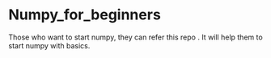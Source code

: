 # Numpy_for_beginners

Those who want to start numpy, they can refer this repo . It will help them to start numpy with basics. 
